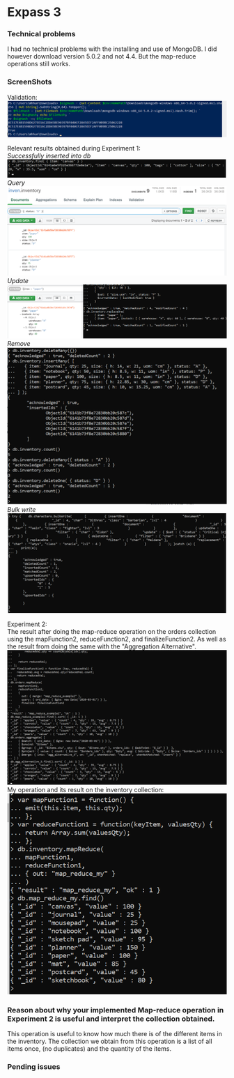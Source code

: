 # Expass 3

### Technical problems
I had no technical problems with the installing and 
use of MongoDB. I did however download version 5.0.2
and not 4.4. But the map-reduce operations still works.

### ScreenShots
Validation:
![img.png](picturesExpass3/validation.png)

Relevant results obtained during Experiment 1:    
*Successfully inserted into db*
![img.png](picturesExpass3/insert.png)
*Query*
![img.png](picturesExpass3/query.png)
*Update*
![img.png](picturesExpass3/update.png)
*Remove*
![img_1.png](picturesExpass3/remove.png)
*Bulk write*
![img.png](picturesExpass3/bulk-write.png)




Experiment 2:  
The result after doing the map-reduce operation on the
orders collection using the mapFunction2, reduceFunction2,
and finalizeFunction2. As well as the result from doing the
same with the "Aggregation Alternative".
![img.png](picturesExpass3/map-reduceResult.png)
My operation and its result on the inventory collection:
![img.png](picturesExpass3/myoperation.png)

### Reason about why your implemented Map-reduce operation in Experiment 2 is useful and interpret the collection obtained.
This operation is useful to know how much there is of the
different items in the inventory. The collection we obtain
from this operation is a list of all items once, (no duplicates)
and the quantity of the items.

### Pending issues